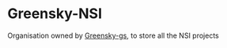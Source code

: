 # Greensky-NSI

Organisation owned by [Greensky-gs](https://github.com/Greensky-gs), to store all the NSI projects
